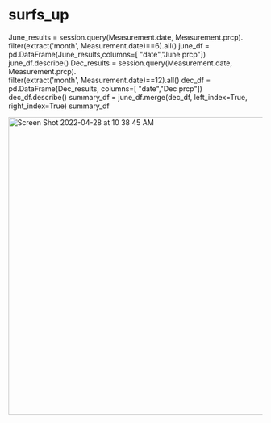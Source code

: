 # surfs_up
June_results = session.query(Measurement.date, Measurement.prcp).\
    filter(extract('month', Measurement.date)==6).all()
june_df = pd.DataFrame(June_results,columns=[ "date","June prcp"])
june_df.describe()
Dec_results = session.query(Measurement.date, Measurement.prcp).\
    filter(extract('month', Measurement.date)==12).all()
dec_df = pd.DataFrame(Dec_results, columns=[ "date","Dec prcp"])
dec_df.describe()
summary_df = june_df.merge(dec_df, left_index=True, right_index=True)
summary_df

<img width="590" alt="Screen Shot 2022-04-28 at 10 38 45 AM" src="https://user-images.githubusercontent.com/100738688/165777884-09267bb4-a913-4dce-967f-2d9db0e3385b.png">

